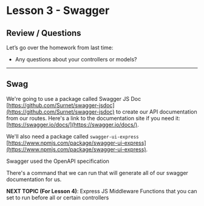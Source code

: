 # Lesson 3 - Swagger

## Review / Questions

Let’s go over the homework from last time:

- Any questions about your controllers or models?

---

## Swag

We're going to use a package called Swagger JS Doc [https://github.com/Surnet/swagger-jsdoc](https://github.com/Surnet/swagger-jsdoc) to create our API documentation from our routes. Here's a link to the documentation site if you need it: [https://swagger.io/docs/](https://swagger.io/docs/).

We'll also need a package called `swagger-ui-express` [https://www.npmjs.com/package/swagger-ui-express](https://www.npmjs.com/package/swagger-ui-express).

Swagger used the OpenAPI specification

There's a command that we can run that will generate all of our swagger documentation for us.

**NEXT TOPIC (For Lesson 4)**: Express JS Middleware
Functions that you can set to run before all or certain controllers
